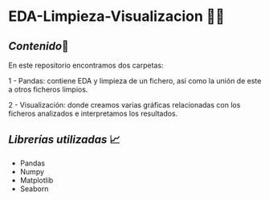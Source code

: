 # EDA-Limpieza-Visualizacion 👩‍💻

##  *Contenido*📝

En este repositorio encontramos dos carpetas:

1 - Pandas: contiene EDA y limpieza de un fichero, así como la unión de este a otros ficheros limpios.

2 - Visualización: donde creamos varias gráficas relacionadas con los ficheros analizados e interpretamos los resultados.

## *Librerías utilizadas* 📈

- Pandas
- Numpy
- Matplotlib
- Seaborn
